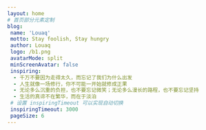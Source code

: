 ```yaml
---
layout: home
# 首页部分元素定制
blog:
 name: 'Louaq'
 motto: Stay foolish, Stay hungry
 author: Louaq
 logo: /b1.png
 avatarMode: split
 minScreenAvatar: false
 inspiring:
  - 千万不要因为走得太久，而忘记了我们为什么出发
  - 人生就像一场修行，你不可能一开始就修成正果
  - 无论多么沉重的负担，也不要忘记微笑；无论多么漫长的路程，也不要忘记坚持
  - 生活的真谛不在繁华，而在于淡泊
 # 设置 inspiringTimeout 可以实现自动切换
 inspiringTimeout: 3000
 pageSize: 6
---
```






